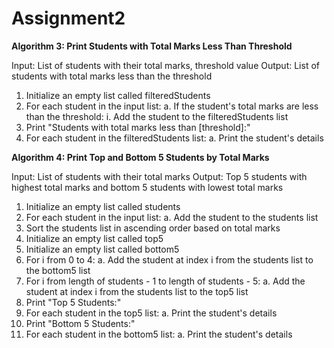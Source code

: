 # Assignment2
**Algorithm 3: Print Students with Total Marks Less Than Threshold**

Input: List of students with their total marks, threshold value
Output: List of students with total marks less than the threshold

1. Initialize an empty list called filteredStudents
2. For each student in the input list:
   a. If the student's total marks are less than the threshold:
      i. Add the student to the filteredStudents list
3. Print "Students with total marks less than [threshold]:"
4. For each student in the filteredStudents list:
   a. Print the student's details

**Algorithm 4: Print Top and Bottom 5 Students by Total Marks**

Input: List of students with their total marks
Output: Top 5 students with highest total marks and bottom 5 students with lowest total marks

1. Initialize an empty list called students
2. For each student in the input list:
   a. Add the student to the students list
3. Sort the students list in ascending order based on total marks
4. Initialize an empty list called top5
5. Initialize an empty list called bottom5
6. For i from 0 to 4:
   a. Add the student at index i from the students list to the bottom5 list
7. For i from length of students - 1 to length of students - 5:
   a. Add the student at index i from the students list to the top5 list
8. Print "Top 5 Students:"
9. For each student in the top5 list:
   a. Print the student's details
10. Print "Bottom 5 Students:"
11. For each student in the bottom5 list:
   a. Print the student's details
